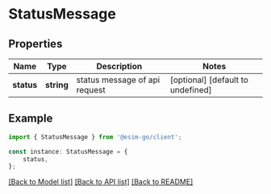 # StatusMessage


## Properties

Name | Type | Description | Notes
------------ | ------------- | ------------- | -------------
**status** | **string** | status message of api request | [optional] [default to undefined]

## Example

```typescript
import { StatusMessage } from '@esim-go/client';

const instance: StatusMessage = {
    status,
};
```

[[Back to Model list]](../README.md#documentation-for-models) [[Back to API list]](../README.md#documentation-for-api-endpoints) [[Back to README]](../README.md)
